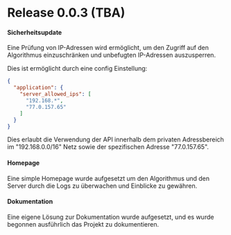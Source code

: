# Release 0.0.3 (TBA)

#### Sicherheitsupdate

Eine Prüfung von IP-Adressen wird ermöglicht, um den Zugriff auf den Algorithmus einzuschränken und unbefugten IP-Adressen auszusperren.

Dies ist ermöglicht durch eine config Einstellung:

```json
{
  "application": {
    "server_allowed_ips": [
      "192.168.*",
      "77.0.157.65"
    ]
  }
}
```

Dies erlaubt die Verwendung der API innerhalb dem privaten Adressbereich im "192.168.0.0/16" Netz sowie der spezifischen Adresse "77.0.157.65".

#### Homepage

Eine simple Homepage wurde aufgesetzt um den Algorithmus und den Server durch die Logs zu überwachen und Einblicke zu gewähren.

#### Dokumentation

Eine eigene Lösung zur Dokumentation wurde aufgesetzt, und es wurde begonnen ausführlich das Projekt zu dokumentieren.